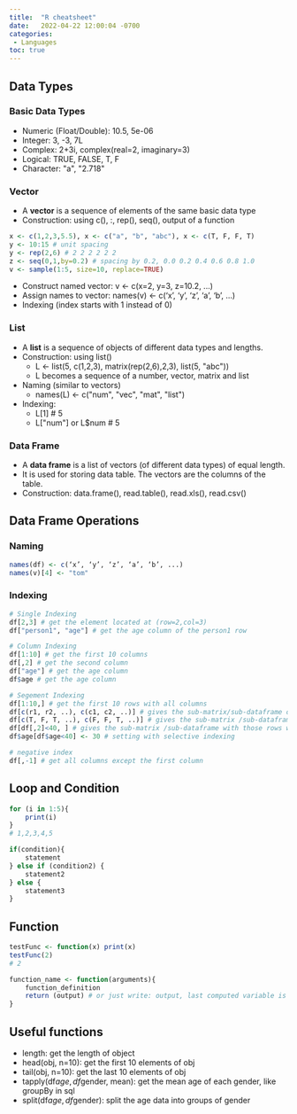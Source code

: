 ```yaml
---
title:  "R cheatsheet"
date:   2022-04-22 12:00:04 -0700
categories: 
 - Languages
toc: true
---
```


## Data Types
### Basic Data Types
- Numeric (Float/Double): 10.5, 5e-06
- Integer: 3, -3, 7L
- Complex: 2+3i, complex(real=2, imaginary=3)
- Logical: TRUE, FALSE, T, F
- Character: "a", "2.718"

### Vector
- A **vector** is a sequence of elements of the same basic data type
- Construction: using c(), :, rep(), seq(), output of a function

```r
x <- c(1,2,3,5.5), x <- c("a", "b", "abc"), x <- c(T, F, F, T)
y <- 10:15 # unit spacing
y <- rep(2,6) # 2 2 2 2 2 2
z <- seq(0,1,by=0.2) # spacing by 0.2, 0.0 0.2 0.4 0.6 0.8 1.0
v <- sample(1:5, size=10, replace=TRUE)
```

- Construct named vector: v <- c(x=2, y=3, z=10.2, ...)
- Assign names to vector: names(v) <- c(‘x’, ‘y’, ‘z’, ‘a’, ‘b’, ...)
- Indexing (index starts with 1 instead of 0)

### List
- A **list** is a sequence of objects of different data types and lengths.
- Construction: using list()
    - L <- list(5, c(1,2,3), matrix(rep(2,6),2,3), list(5, "abc"))
    - L becomes a sequence of a number, vector, matrix and list
- Naming (similar to vectors)
    - names(L) <- c("num", "vec", "mat", "list")
- Indexing:
    - L[1] # 5
    - L["num"] or L$num # 5

### Data Frame
- A **data frame** is a list of vectors (of different data types) of equal
length.
- It is used for storing data table. The vectors are the columns of the
table.
- Construction: data.frame(), read.table(), read.xls(), read.csv()


## Data Frame Operations

### Naming
```r
names(df) <- c(‘x’, ‘y’, ‘z’, ‘a’, ‘b’, ...) 
names(v)[4] <- "tom"
```

### Indexing
```r
# Single Indexing
df[2,3] # get the element located at (row=2,col=3)
df["person1", "age"] # get the age column of the person1 row

# Column Indexing
df[1:10] # get the first 10 columns
df[,2] # get the second column
df["age"] # get the age column
df$age # get the age column

# Segement Indexing
df[1:10,] # get the first 10 rows with all columns
df[c(r1, r2, ..), c(c1, c2, ..)] # gives the sub-matrix/sub-dataframe of selected rows and columns
df[c(T, F, T, ..), c(F, F, T, ..)] # gives the sub-matrix /sub-dataframe for selected rows and columns corresponding to the "T" values
df[df[,2]<40, ] # gives the sub-matrix /sub-dataframe with those rows whose 2nd column is less than 40
df$age[df$age<40] <- 30 # setting with selective indexing

# negative index
df[,-1] # get all columns except the first column
```


## Loop and Condition
```r
for (i in 1:5){
	print(i)
}
# 1,2,3,4,5

if(condition){ 
	statement
} else if (condition2) { 
	statement2
} else { 
	statement3
}
```

## Function

```r
testFunc <- function(x) print(x)
testFunc(2)
# 2

function_name <- function(arguments){ 
	function_definition
	return (output) # or just write: output, last computed variable is returned 
}
```

## Useful functions

- length: get the length of object
- head(obj, n=10): get the first 10 elements of obj
- tail(obj, n=10): get the last 10 elements of obj
- tapply(df$age, df$gender, mean): get the mean age of each gender, like groupBy in sql
- split(df$age, df$gender): split the age data into groups of gender